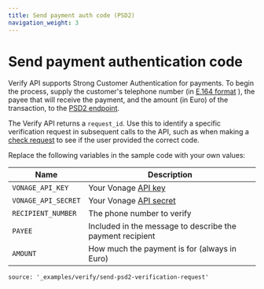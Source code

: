 ```yaml
---
title: Send payment auth code (PSD2)
navigation_weight: 3
---
```


# Send payment authentication code

Verify API supports Strong Customer Authentication for payments. To begin the process, supply the customer's telephone number (in [E.164 format](https://en.wikipedia.org/wiki/E.164) ), the payee that will receive the payment, and the amount (in Euro) of the transaction, to the [PSD2 endpoint](/api/verify#verifyRequestWithPSD2).

The Verify API returns a `request_id`. Use this to identify a specific verification request in subsequent calls to the API, such as when making a [check request](/verify/code-snippets/check-verify-request) to see if the user provided the correct code.

Replace the following variables in the sample code with your own values:

Name | Description
--|--
`VONAGE_API_KEY` | Your Vonage [API key](https://developer.nexmo.com/concepts/guides/authentication#api-key-and-secret)
`VONAGE_API_SECRET` | Your Vonage [API secret](https://developer.nexmo.com/concepts/guides/authentication#api-key-and-secret)
`RECIPIENT_NUMBER` | The phone number to verify
`PAYEE` | Included in the message to describe the payment recipient
`AMOUNT` | How much the payment is for (always in Euro)

```code_snippets
source: '_examples/verify/send-psd2-verification-request'
```

